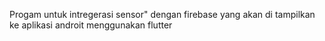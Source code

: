 Progam untuk intregerasi sensor" dengan firebase yang akan di tampilkan ke aplikasi androit menggunakan flutter 
